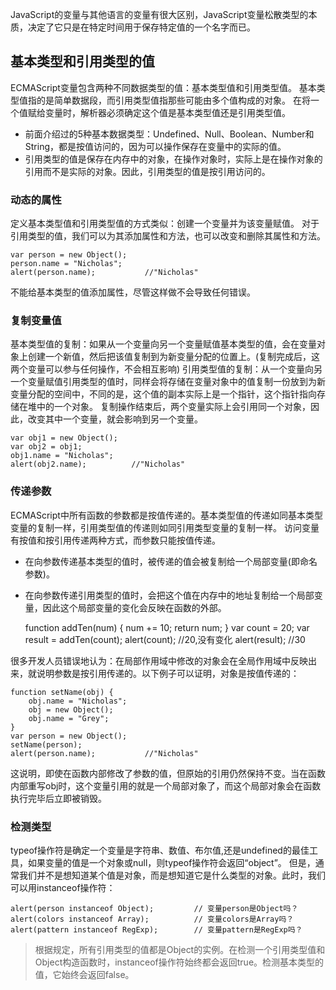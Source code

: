 JavaScript的变量与其他语言的变量有很大区别，JavaScript变量松散类型的本质，决定了它只是在特定时间用于保存特定值的一个名字而已。
## 基本类型和引用类型的值
ECMAScript变量包含两种不同数据类型的值：基本类型值和引用类型值。
基本类型值指的是简单数据段，而引用类型值指那些可能由多个值构成的对象。
在将一个值赋给变量时，解析器必须确定这个值是基本类型值还是引用类型值。
- 前面介绍过的5种基本数据类型：Undefined、Null、Boolean、Number和String，都是按值访问的，因为可以操作保存在变量中的实际的值。
- 引用类型的值是保存在内存中的对象，在操作对象时，实际上是在操作对象的引用而不是实际的对象。因此，引用类型的值是按引用访问的。
### 动态的属性
定义基本类型值和引用类型值的方式类似：创建一个变量并为该变量赋值。
对于引用类型的值，我们可以为其添加属性和方法，也可以改变和删除其属性和方法。

    var person = new Object();
    person.name = "Nicholas";
    alert(person.name);           //"Nicholas"

不能给基本类型的值添加属性，尽管这样做不会导致任何错误。
### 复制变量值
基本类型值的复制：如果从一个变量向另一个变量赋值基本类型的值，会在变量对象上创建一个新值，然后把该值复制到为新变量分配的位置上。(复制完成后，这两个变量可以参与任何操作，不会相互影响)
引用类型值的复制：从一个变量向另一个变量赋值引用类型的值时，同样会将存储在变量对象中的值复制一份放到为新变量分配的空间中，不同的是，这个值的副本实际上是一个指针，这个指针指向存储在堆中的一个对象。
复制操作结束后，两个变量实际上会引用同一个对象，因此，改变其中一个变量，就会影响到另一个变量。

    var obj1 = new Object();
    var obj2 = obj1;
    obj1.name = "Nicholas";
    alert(obj2.name);          //"Nicholas"

### 传递参数
ECMAScript中所有函数的参数都是按值传递的。基本类型值的传递如同基本类型变量的复制一样，引用类型值的传递则如同引用类型变量的复制一样。
访问变量有按值和按引用传递两种方式，而参数只能按值传递。
- 在向参数传递基本类型的值时，被传递的值会被复制给一个局部变量(即命名参数)。
- 在向参数传递引用类型的值时，会把这个值在内存中的地址复制给一个局部变量，因此这个局部变量的变化会反映在函数的外部。

    function addTen(num) {
        num += 10;
        return num;
    }
    var count = 20;
    var result = addTen(count);
    alert(count);          //20,没有变化
    alert(result);         //30

很多开发人员错误地认为：在局部作用域中修改的对象会在全局作用域中反映出来，就说明参数是按引用传递的。以下例子可以证明，对象是按值传递的：

    function setName(obj) {
        obj.name = "Nicholas";
        obj = new Object();
        obj.name = "Grey";
    }
    var person = new Object();
    setName(person);
    alert(person.name);           //"Nicholas"

这说明，即使在函数内部修改了参数的值，但原始的引用仍然保持不变。当在函数内部重写obj时，这个变量引用的就是一个局部对象了，而这个局部对象会在函数执行完毕后立即被销毁。
### 检测类型
typeof操作符是确定一个变量是字符串、数值、布尔值,还是undefined的最佳工具，如果变量的值是一个对象或null，则typeof操作符会返回“object”。
但是，通常我们并不是想知道某个值是对象，而是想知道它是什么类型的对象。此时，我们可以用instanceof操作符：

    alert(person instanceof Object);         // 变量person是Object吗？
    alert(colors instanceof Array);          // 变量colors是Array吗？
    alert(pattern instanceof RegExp);        // 变量pattern是RegExp吗？

>根据规定，所有引用类型的值都是Object的实例。在检测一个引用类型值和Object构造函数时，instanceof操作符始终都会返回true。检测基本类型的值，它始终会返回false。
  